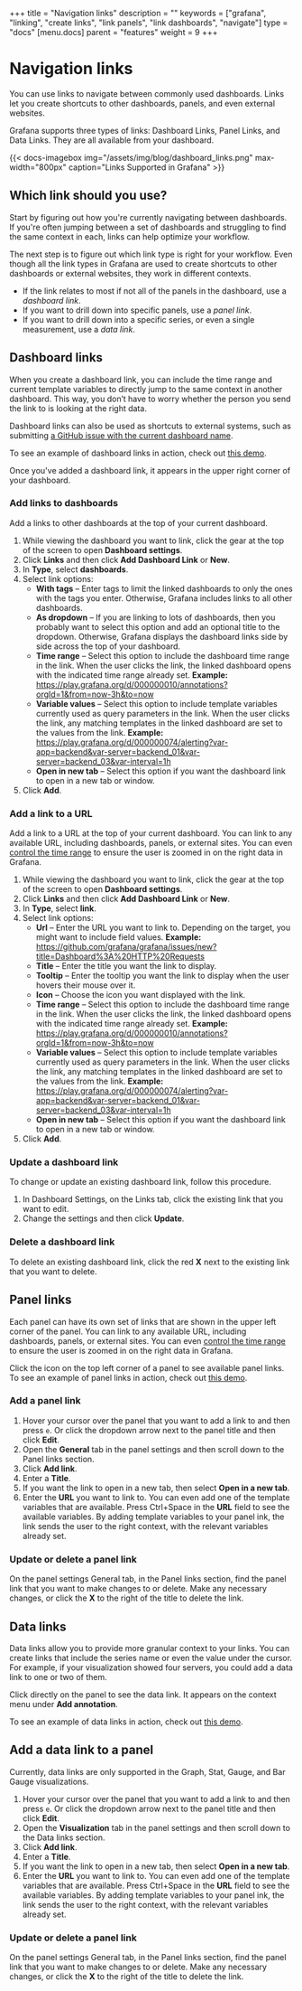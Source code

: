 +++
title = "Navigation links"
description = ""
keywords = ["grafana", "linking", "create links", "link panels", "link dashboards", "navigate"]
type = "docs"
[menu.docs]
parent = "features"
weight = 9
+++

# Navigation links 

You can use links to navigate between commonly used dashboards. Links let you create shortcuts to other dashboards, panels, and even external websites.

Grafana supports three types of links: Dashboard Links, Panel Links, and Data Links. They are all available from your dashboard.

{{< docs-imagebox img="/assets/img/blog/dashboard_links.png" max-width="800px" caption="Links Supported in Grafana" >}}

## Which link should you use?

Start by figuring out how you're currently navigating between dashboards. If you're often jumping between a set of dashboards and struggling to find the same context in each, links can help optimize your workflow. 

The next step is to figure out which link type is right for your workflow. Even though all the link types in Grafana are used to create shortcuts to other dashboards or external websites, they work in different contexts.

- If the link relates to most if not all of the panels in the dashboard, use a *dashboard link*.
- If you want to drill down into specific panels, use a *panel link*.
- If you want to drill down into a specific series, or even a single measurement, use a *data link*.

## Dashboard links

When you create a dashboard link, you can include the time range and current template variables to directly jump to the same context in another dashboard. This way, you don’t have to worry whether the person you send the link to is looking at the right data.

Dashboard links can also be used as shortcuts to external systems, such as submitting [a GitHub issue with the current dashboard name](https://github.com/grafana/grafana/issues/new?title=Dashboard%3A%20HTTP%20Requests).

To see an example of dashboard links in action, check out [this demo](https://play.grafana.org/d/rUpVRdamz/dashboard-links-with-variables?orgId=1).

Once you've added a dashboard link, it appears in the upper right corner of your dashboard.

### Add links to dashboards

Add a links to other dashboards at the top of your current dashboard.

1. While viewing the dashboard you want to link, click the gear at the top of the screen to open **Dashboard settings**.
1. Click **Links** and then click **Add Dashboard Link** or **New**.
1. In **Type**, select **dashboards**.
1. Select link options:
   - **With tags** – Enter tags to limit the linked dashboards to only the ones with the tags you enter. Otherwise, Grafana includes links to all other dashboards.
   - **As dropdown** – If you are linking to lots of dashboards, then you probably want to select this option and add an optional title to the dropdown. Otherwise, Grafana displays the dashboard links side by side across the top of your dashboard.
   - **Time range** – Select this option to include the dashboard time range in the link. When the user clicks the link, the linked dashboard opens with the indicated time range already set. **Example:** https://play.grafana.org/d/000000010/annotations?orgId=1&from=now-3h&to=now
   - **Variable values** – Select this option to include template variables currently used as query parameters in the link. When the user clicks the link, any matching templates in the linked dashboard are set to the values from the link. **Example:** https://play.grafana.org/d/000000074/alerting?var-app=backend&var-server=backend_01&var-server=backend_03&var-interval=1h
   - **Open in new tab** – Select this option if you want the dashboard link to open in a new tab or window.
1. Click **Add**.

### Add a link to a URL

Add a link to a URL at the top of your current dashboard. You can link to any available URL, including dashboards, panels, or external sites. You can even [control the time range](https://grafana.com/docs/grafana/latest/reference/timerange/#controlling-time-range-using-url) to ensure the user is zoomed in on the right data in Grafana.

1. While viewing the dashboard you want to link, click the gear at the top of the screen to open **Dashboard settings**.
1. Click **Links** and then click **Add Dashboard Link** or **New**.
1. In **Type**, select **link**.
1. Select link options:
   - **Url** – Enter the URL you want to link to. Depending on the target, you might want to include field values. **Example:** https://github.com/grafana/grafana/issues/new?title=Dashboard%3A%20HTTP%20Requests
   - **Title** – Enter the title you want the link to display.
   - **Tooltip** – Enter the tooltip you want the link to display when the user hovers their mouse over it.
   - **Icon** – Choose the icon you want displayed with the link.
   - **Time range** – Select this option to include the dashboard time range in the link. When the user clicks the link, the linked dashboard opens with the indicated time range already set. **Example:** https://play.grafana.org/d/000000010/annotations?orgId=1&from=now-3h&to=now
   - **Variable values** – Select this option to include template variables currently used as query parameters in the link. When the user clicks the link, any matching templates in the linked dashboard are set to the values from the link. **Example:** https://play.grafana.org/d/000000074/alerting?var-app=backend&var-server=backend_01&var-server=backend_03&var-interval=1h
   - **Open in new tab** – Select this option if you want the dashboard link to open in a new tab or window.
1. Click **Add**. 

### Update a dashboard link

To change or update an existing dashboard link, follow this procedure.

1. In Dashboard Settings, on the Links tab, click the existing link that you want to edit.
1. Change the settings and then click **Update**.

### Delete a dashboard link

To delete an existing dashboard link, click the red **X** next to the existing link that you want to delete.

## Panel links

Each panel can have its own set of links that are shown in the upper left corner of the panel. You can link to any available URL, including dashboards, panels, or external sites. You can even [control the time range](https://grafana.com/docs/grafana/latest/reference/timerange/#controlling-time-range-using-url) to ensure the user is zoomed in on the right data in Grafana.

Click the icon on the top left corner of a panel to see available panel links. To see an example of panel links in action, check out [this demo](https://play.grafana.org/d/000000156/dashboard-with-panel-link?orgId=1).

### Add a panel link

1. Hover your cursor over the panel that you want to add a link to and then press `e`. Or click the dropdown arrow next to the panel title and then click **Edit**.
2. Open the **General** tab in the panel settings and then scroll down to the Panel links section.
3. Click **Add link**.
4. Enter a **Title**.
5. If you want the link to open in a new tab, then select **Open in a new tab**.
6. Enter the **URL** you want to link to.
   You can even add one of the template variables that are available. Press Ctrl+Space in the **URL** field to see the available variables. By adding template variables to your panel ink, the link sends the user to the right context, with the relevant variables already set.

### Update or delete a panel link

On the panel settings General tab, in the Panel links section, find the panel link that you want to make changes to or delete. Make any necessary changes, or click the **X** to the right of the title to delete the link.

## Data links

Data links allow you to provide more granular context to your links. You can create links that include the series name or even the value under the cursor. For example, if your visualization showed four servers, you could add a data link to one or two of them.

Click directly on the panel to see the data link. It appears on the context menu under **Add annotation**.

To see an example of data links in action, check out [this demo](https://play.grafana.org/d/ZvPm55mWk/new-features-in-v6-3?orgId=1&fullscreen&panelId=27).

## Add a data link to a panel

Currently, data links are only supported in the Graph, Stat, Gauge, and Bar Gauge visualizations.

1. Hover your cursor over the panel that you want to add a link to and then press `e`. Or click the dropdown arrow next to the panel title and then click **Edit**.
1. Open the **Visualization** tab in the panel settings and then scroll down to the Data links section.
1. Click **Add link**.
1. Enter a **Title**.
1. If you want the link to open in a new tab, then select **Open in a new tab**.
1. Enter the **URL** you want to link to.
   You can even add one of the template variables that are available. Press Ctrl+Space in the **URL** field to see the available variables. By adding template variables to your panel ink, the link sends the user to the right context, with the relevant variables already set.

### Update or delete a panel link

On the panel settings General tab, in the Panel links section, find the panel link that you want to make changes to or delete. Make any necessary changes, or click the **X** to the right of the title to delete the link.
